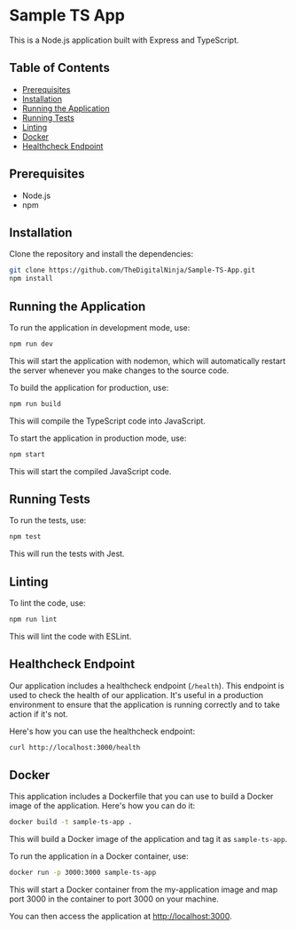 # Sample TS App

This is a Node.js application built with Express and TypeScript.

## Table of Contents

- [Prerequisites](#prerequisites)
- [Installation](#installation)
- [Running the Application](#running-the-application)
- [Running Tests](#running-tests)
- [Linting](#linting)
- [Docker](#docker)
- [Healthcheck Endpoint](#healthcheck-endpoint)

## Prerequisites

- Node.js
- npm

## Installation

Clone the repository and install the dependencies:

```sh
git clone https://github.com/TheDigitalNinja/Sample-TS-App.git
npm install
```

## Running the Application

To run the application in development mode, use:

```sh
npm run dev
```

This will start the application with nodemon, which will automatically restart the server whenever you make changes to the source code.

To build the application for production, use:

```sh
npm run build
```

This will compile the TypeScript code into JavaScript.

To start the application in production mode, use:

```sh
npm start
```

This will start the compiled JavaScript code.

## Running Tests

To run the tests, use:

```sh
npm test
```

This will run the tests with Jest.

## Linting

To lint the code, use:

```sh
npm run lint
```

This will lint the code with ESLint.

## Healthcheck Endpoint

Our application includes a healthcheck endpoint (`/health`). This endpoint is used to check the health of our application. It's useful in a production environment to ensure that the application is running correctly and to take action if it's not.

Here's how you can use the healthcheck endpoint:

```sh
curl http://localhost:3000/health
```

## Docker

This application includes a Dockerfile that you can use to build a Docker image of the application. Here's how you can do it:

```sh
docker build -t sample-ts-app .
```

This will build a Docker image of the application and tag it as `sample-ts-app`.

To run the application in a Docker container, use:

```sh
docker run -p 3000:3000 sample-ts-app
```

This will start a Docker container from the my-application image and map port 3000 in the container to port 3000 on your machine.

You can then access the application at [http://localhost:3000](http://localhost:3000).
